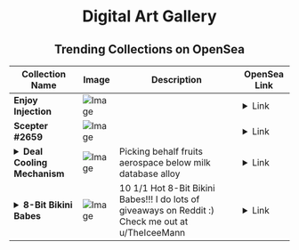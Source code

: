<div align="center">

# Digital Art Gallery

## Trending Collections on OpenSea

| Collection Name                       | Image                                                                                     | Description                       | OpenSea Link                                                                                          |
|---------------------------------------|-------------------------------------------------------------------------------------------|-----------------------------------|--------------------------------------------------------------------------------------------------------|
| **Enjoy Injection** | ![Image](https://i.seadn.io/s/raw/files/6ebb6bafb0694fb64dd9ba6515463884.jpg?w=500&auto=format?w=200&auto=format) |  | <details><summary>Link</summary>[Enjoy Injection](https://opensea.io/collection/enjoy-injection)</details> |
| **Scepter #2659** | ![Image](https://i.seadn.io/s/raw/files/93f1720766c90d23094ac7b8fc65f9c8.jpg?w=500&auto=format?w=200&auto=format) |  | <details><summary>Link</summary>[Scepter #2659](https://opensea.io/collection/scepter-2659)</details> |
| **<details><summary>Deal Cooling Mechanism</summary></details>** | ![Image](https://i.seadn.io/s/raw/files/796dc1076649d2a14d0777e0359f7851.jpg?w=500&auto=format?w=200&auto=format) | Picking behalf fruits aerospace below milk database alloy | <details><summary>Link</summary>[Deal Cooling Mechanism](https://opensea.io/collection/deal-cooling-mechanism)</details> |
| **<details><summary>8-Bit Bikini Babes</summary></details>** | ![Image](https://i.seadn.io/s/raw/files/fe6934d10ddb018dff0341a870270616.png?w=500&auto=format?w=200&auto=format) | 10 1/1 Hot 8-Bit Bikini Babes!!! I do lots of giveaways on Reddit :) Check me out at u/TheIceeMann | <details><summary>Link</summary>[8-Bit Bikini Babes](https://opensea.io/collection/8-bit-bikini-babes)</details> |

</div>